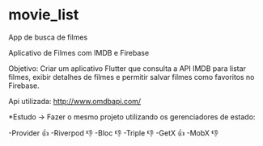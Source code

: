 # movie_list

App de busca de filmes

Aplicativo de Filmes com IMDB e Firebase 

Objetivo: Criar um aplicativo Flutter que consulta a API IMDB
para listar filmes, exibir detalhes de filmes e permitir salvar filmes como favoritos no Firebase.


Api utilizada: http://www.omdbapi.com/


*Estudo -> Fazer o mesmo projeto utilizando os gerenciadores de estado:

-Provider 👍
-Riverpod 👎
-Bloc 👎
-Triple 👎
-GetX 👍
-MobX 👎

